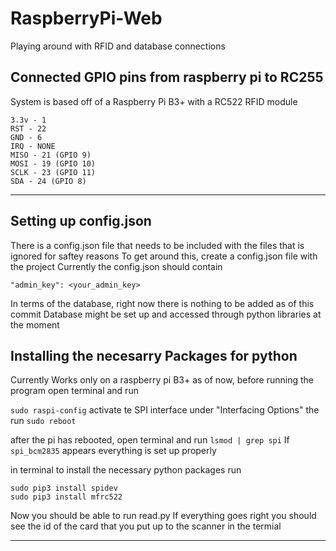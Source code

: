 # RaspberryPi-Web

Playing around with RFID and database connections

Connected GPIO pins from raspberry pi to RC255
---------------------------------------
System is based off of a Raspberry Pi B3+ with a RC522 RFID module
```
3.3v - 1
RST - 22
GND - 6
IRQ - NONE
MISO - 21 (GPIO 9)
MOSI - 19 (GPIO 10)
SCLK - 23 (GPIO 11)
SDA - 24 (GPIO 8)
```
---------------------------------------
Setting up config.json
---------------------------------------
There is a config.json file that needs to be included with the files that is ignored for saftey reasons
To get around this, create a config.json file with the project
Currently the config.json should contain

`"admin_key": <your_admin_key>`

In terms of the database, right now there is nothing to be added as of this commit
Database might be set up and accessed through python libraries at the moment

Installing the necesarry Packages for python
---------------------------------------
Currently Works only on a raspberry pi B3+ as of now, before running the program open terminal and run

`sudo raspi-config`
activate te SPI interface under "Interfacing Options" the run
`sudo reboot`

after the pi has rebooted, open terminal and run
`lsmod | grep spi`
If `spi_bcm2835` appears everything is set up properly

in terminal to install the necessary python packages run
```
sudo pip3 install spidev
sudo pip3 install mfrc522
```

Now you should be able to run read.py
If everything goes right you should see the id of the card that you put up to the scanner in the termial

---------------------------------------
